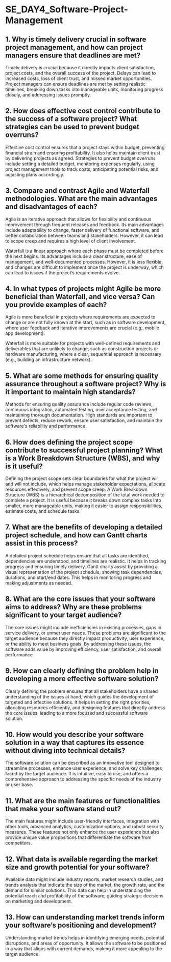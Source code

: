 # SE_DAY4_Software-Project-Management
## 1. Why is timely delivery crucial in software project management, and how can project managers ensure that deadlines are met?
Timely delivery is crucial because it directly impacts client satisfaction, project costs, and the overall success of the project. Delays can lead to increased costs, loss of client trust, and missed market opportunities. Project managers can ensure deadlines are met by setting realistic timelines, breaking down tasks into manageable units, monitoring progress closely, and addressing issues promptly.

## 2. How does effective cost control contribute to the success of a software project? What strategies can be used to prevent budget overruns?
Effective cost control ensures that a project stays within budget, preventing financial strain and ensuring profitability. It also helps maintain client trust by delivering projects as agreed. Strategies to prevent budget overruns include setting a detailed budget, monitoring expenses regularly, using project management tools to track costs, anticipating potential risks, and adjusting plans accordingly.

## 3. Compare and contrast Agile and Waterfall methodologies. What are the main advantages and disadvantages of each?
Agile is an iterative approach that allows for flexibility and continuous improvement through frequent releases and feedback. Its main advantages include adaptability to change, faster delivery of functional software, and better collaboration between teams and stakeholders. However, it can lead to scope creep and requires a high level of client involvement.

Waterfall is a linear approach where each phase must be completed before the next begins. Its advantages include a clear structure, ease of management, and well-documented processes. However, it is less flexible, and changes are difficult to implement once the project is underway, which can lead to issues if the project’s requirements evolve.

## 4. In what types of projects might Agile be more beneficial than Waterfall, and vice versa? Can you provide examples of each?
Agile is more beneficial in projects where requirements are expected to change or are not fully known at the start, such as in software development, where user feedback and iterative improvements are crucial (e.g., mobile app development).

Waterfall is more suitable for projects with well-defined requirements and deliverables that are unlikely to change, such as construction projects or hardware manufacturing, where a clear, sequential approach is necessary (e.g., building an infrastructure network).

## 5. What are some methods for ensuring quality assurance throughout a software project? Why is it important to maintain high standards?
Methods for ensuring quality assurance include regular code reviews, continuous integration, automated testing, user acceptance testing, and maintaining thorough documentation. High standards are important to prevent defects, reduce rework, ensure user satisfaction, and maintain the software's reliability and performance.

## 6. How does defining the project scope contribute to successful project planning? What is a Work Breakdown Structure (WBS), and why is it useful?
Defining the project scope sets clear boundaries for what the project will and will not include, which helps manage stakeholder expectations, allocate resources effectively, and prevent scope creep. A Work Breakdown Structure (WBS) is a hierarchical decomposition of the total work needed to complete a project. It is useful because it breaks down complex tasks into smaller, more manageable units, making it easier to assign responsibilities, estimate costs, and schedule tasks.

## 7. What are the benefits of developing a detailed project schedule, and how can Gantt charts assist in this process?
A detailed project schedule helps ensure that all tasks are identified, dependencies are understood, and timelines are realistic. It helps in tracking progress and ensuring timely delivery. Gantt charts assist by providing a visual representation of the project schedule, showing task dependencies, durations, and start/end dates. This helps in monitoring progress and making adjustments as needed.

## 8. What are the core issues that your software aims to address? Why are these problems significant to your target audience?
The core issues might include inefficiencies in existing processes, gaps in service delivery, or unmet user needs. These problems are significant to the target audience because they directly impact productivity, user experience, or the ability to meet business goals. By addressing these issues, the software adds value by improving efficiency, user satisfaction, and overall performance.

## 9. How can clearly defining the problem help in developing a more effective software solution?
Clearly defining the problem ensures that all stakeholders have a shared understanding of the issues at hand, which guides the development of targeted and effective solutions. It helps in setting the right priorities, allocating resources efficiently, and designing features that directly address the core issues, leading to a more focused and successful software solution.

## 10. How would you describe your software solution in a way that captures its essence without diving into technical details?
The software solution can be described as an innovative tool designed to streamline processes, enhance user experience, and solve key challenges faced by the target audience. It is intuitive, easy to use, and offers a comprehensive approach to addressing the specific needs of the industry or user base.

## 11. What are the main features or functionalities that make your software stand out?
The main features might include user-friendly interfaces, integration with other tools, advanced analytics, customization options, and robust security measures. These features not only enhance the user experience but also provide unique value propositions that differentiate the software from competitors.

## 12. What data is available regarding the market size and growth potential for your software?
Available data might include industry reports, market research studies, and trends analysis that indicate the size of the market, the growth rate, and the demand for similar solutions. This data can help in understanding the potential reach and profitability of the software, guiding strategic decisions on marketing and development.

## 13. How can understanding market trends inform your software’s positioning and development?
Understanding market trends helps in identifying emerging needs, potential disruptions, and areas of opportunity. It allows the software to be positioned in a way that aligns with current demands, making it more appealing to the target audience. 
